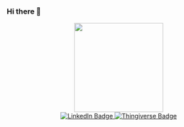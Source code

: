 ### Hi there 👋

<div id="header" align="center">
  <img src="https://media.giphy.com/media/h408T6Y5GfmXBKW62l/giphy.gif" width="200"/>
</div>

<div id="badges", align="center">
  <a href="www.linkedin.com/in/nicolas-gutierrez-vazquez-a8464734">
    <img src="https://img.shields.io/badge/LinkedIn-blue?style=for-the-badge&logo=linkedin&logoColor=white" alt="LinkedIn Badge"/>
  </a>
  <a href="https://www.thingiverse.com/eolus/designs">
    <img src="https://img.shields.io/badge/Thingiverse-blue?style=for-the-badge&logo=thingiverse&logoColor=white" alt="Thingiverse Badge"/>
  </a>
</div>

<!--
**eolus87/eolus87** is a ✨ _special_ ✨ repository because its `README.md` (this file) appears on your GitHub profile.

Here are some ideas to get you started:

- 🔭 I’m currently working on ...
- 🌱 I’m currently learning ...
- 👯 I’m looking to collaborate on ...
- 🤔 I’m looking for help with ...
- 💬 Ask me about ...
- 📫 How to reach me: ...
- 😄 Pronouns: ...
- ⚡ Fun fact: ...
-->
